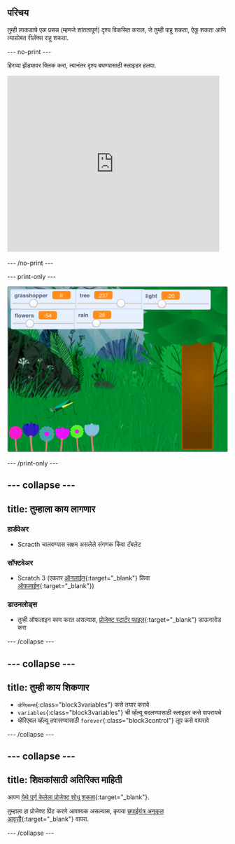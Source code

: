 ## परिचय

तुम्ही लाकडाचे एक प्रसन्न (म्हणजे शांततापूर्ण) दृश्य विकसित कराल, जे तुम्ही पाहू शकता, ऐकू शकता आणि त्यासोबत रीलॅक्स राहू शकता.

--- no-print ---

हिरव्या झेंड्यावर क्लिक करा, त्यानंतर दृश्य बघण्यासाठी स्लाइडर हलवा.

<div>
<iframe src="https://scratch.mit.edu/projects/401955374/embed" allowtransparency="true" width="485" height="402" frameborder="0" scrolling="no" allowfullscreen></iframe>
</div>

--- /no-print ---

--- print-only ---

![प्रोजेक्ट पूर्ण करा](images/showcase.png)

--- /print-only ---

--- collapse ---
---
title: तुम्हाला काय लागणार
---

### हार्डवेअर
+ Scracth चालवण्यास सक्षम असलेले संगणक किंवा टॅबलेट

### सॉफ्टवेअर
+ Scratch 3 (एकतर [ऑनलाईन](https://scratch.mit.edu/){:target="_blank"} किंवा [ऑफलाईन](https://scratch.mit.edu/download){:target="_blank"})

### डाउनलोड्स
+  तुम्ही ऑफलाइन काम करत असल्यास, [प्रोजेक्ट स्टार्टर फाइल](https://rpf.io/p/mr-IN/serene-scene-go){:target="_blank"} डाऊनलोड करा

--- /collapse ---

--- collapse ---
---
title: तुम्ही काय शिकणार
---

- `व्हेरिएबल्स`{:class="block3variables"} कसे तयार करावे
- `variables`{:class="block3variables"} ची व्हॅल्यू बदलण्यासाठी स्लाइडर कसे वापरायचे
- व्हेरिएबल व्हॅल्यू तपासण्यासाठी `forever`{:class="block3control"} लूप कसे वापरावे

--- /collapse ---

--- collapse ---
---
title: शिक्षकांसाठी अतिरिक्त माहिती
---

आपण [येथे पूर्ण केलेला प्रोजेक्ट शोधू शकता](https://rpf.io/p/mr-IN/serene-scene-get){:target="_blank"}.

तुम्हाला हा प्रोजेक्ट प्रिंट करणे आवश्यक असल्यास, कृपया [छपाईयंत्र अनुकूल आवृत्ती](https://projects.raspberrypi.org/mr-IN/projects/serene-scene/print){:target="_blank"} वापरा.

--- /collapse ---
